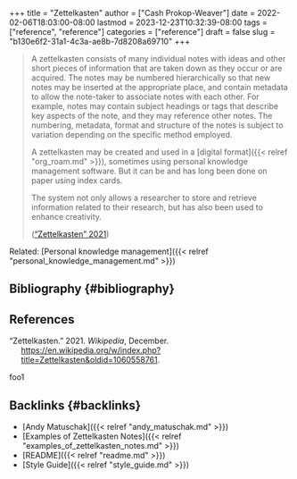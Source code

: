+++
title = "Zettelkasten"
author = ["Cash Prokop-Weaver"]
date = 2022-02-06T18:03:00-08:00
lastmod = 2023-12-23T10:32:39-08:00
tags = ["reference", "reference"]
categories = ["reference"]
draft = false
slug = "b130e6f2-31a1-4c3a-ae8b-7d8208a69710"
+++

> A zettelkasten consists of many individual notes with ideas and other short pieces of information that are taken down as they occur or are acquired. The notes may be numbered hierarchically so that new notes may be inserted at the appropriate place, and contain metadata to allow the note-taker to associate notes with each other. For example, notes may contain subject headings or tags that describe key aspects of the note, and they may reference other notes. The numbering, metadata, format and structure of the notes is subject to variation depending on the specific method employed.
>
> A zettelkasten may be created and used in a [digital format]({{< relref "org_roam.md" >}}), sometimes using personal knowledge management software. But it can be and has long been done on paper using index cards.
>
> The system not only allows a researcher to store and retrieve information related to their research, but has also been used to enhance creativity.
>
> (<a href="#citeproc_bib_item_1">“Zettelkasten” 2021</a>)

Related: [Personal knowledge management]({{< relref "personal_knowledge_management.md" >}})


## Bibliography {#bibliography}

## References

<style>.csl-entry{text-indent: -1.5em; margin-left: 1.5em;}</style><div class="csl-bib-body">
  <div class="csl-entry"><a id="citeproc_bib_item_1"></a>“Zettelkasten.” 2021. <i>Wikipedia</i>, December. <a href="https://en.wikipedia.org/w/index.php?title=Zettelkasten&oldid=1060558761">https://en.wikipedia.org/w/index.php?title=Zettelkasten&#38;oldid=1060558761</a>.</div>
</div>

foo1


## Backlinks {#backlinks}

-   [Andy Matuschak]({{< relref "andy_matuschak.md" >}})
-   [Examples of Zettelkasten Notes]({{< relref "examples_of_zettelkasten_notes.md" >}})
-   [README]({{< relref "readme.md" >}})
-   [Style Guide]({{< relref "style_guide.md" >}})
